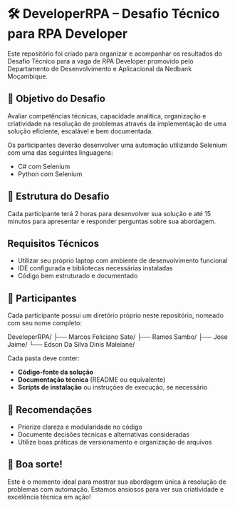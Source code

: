 # 🛠️ DeveloperRPA – Desafio Técnico para RPA Developer

Este repositório foi criado para organizar e acompanhar os resultados do Desafio Técnico para a vaga de RPA Developer promovido pelo Departamento de Desenvolvimento e Aplicacional da Nedbank Moçambique.

## 🎯 Objetivo do Desafio

Avaliar competências técnicas, capacidade analítica, organização e criatividade na resolução de problemas através da implementação de uma solução eficiente, escalável e bem documentada.

Os participantes deverão desenvolver uma automação utilizando Selenium com uma das seguintes linguagens:

- C# com Selenium
- Python com Selenium

## 🧪 Estrutura do Desafio

Cada participante terá 2 horas para desenvolver sua solução e até 15 minutos para apresentar e responder perguntas sobre sua abordagem.

## Requisitos Técnicos

- Utilizar seu próprio laptop com ambiente de desenvolvimento funcional
- IDE configurada e bibliotecas necessárias instaladas
- Código bem estruturado e documentado

## 👥 Participantes

Cada participante possui um diretório próprio neste repositório, nomeado com seu nome completo:

DeveloperRPA/
├── Marcos Feliciano Sate/
├── Ramos Sambo/
├── Jose Jaime/
└── Edson Da Silva Dinis Maleiane/


Cada pasta deve conter:

- **Código-fonte da solução**
- **Documentação técnica** (README ou equivalente)
- **Scripts de instalação** ou instruções de execução, se necessário

## 📌 Recomendações

- Priorize clareza e modularidade no código
- Documente decisões técnicas e alternativas consideradas
- Utilize boas práticas de versionamento e organização de arquivos

## 🤝 Boa sorte!

Este é o momento ideal para mostrar sua abordagem única à resolução de problemas com automação. Estamos ansiosos para ver sua criatividade e excelência técnica em ação!
